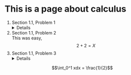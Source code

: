 # This is a page about calculus

1. Section 1.1, Problem 1  <details> Hola que tal</details>
2. Section 1.1, Problem 2  
This was easy, $$2+2 = X$$
3. Section 1.1, Problem 3  <details>
  This is a much longer thing
  
  $$\int_0^1 xdx = \frac{1}{2}$$
</details>
